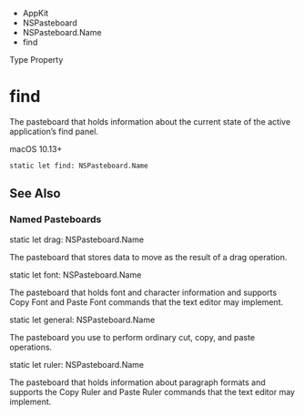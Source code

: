 

- AppKit
- NSPasteboard
- NSPasteboard.Name
-  find 

Type Property

# find

The pasteboard that holds information about the current state of the active application’s find panel.

macOS 10.13+

``` source
static let find: NSPasteboard.Name
```

## See Also

### Named Pasteboards

static let drag: NSPasteboard.Name

The pasteboard that stores data to move as the result of a drag operation.

static let font: NSPasteboard.Name

The pasteboard that holds font and character information and supports Copy Font and Paste Font commands that the text editor may implement.

static let general: NSPasteboard.Name

The pasteboard you use to perform ordinary cut, copy, and paste operations.

static let ruler: NSPasteboard.Name

The pasteboard that holds information about paragraph formats and supports the Copy Ruler and Paste Ruler commands that the text editor may implement.

